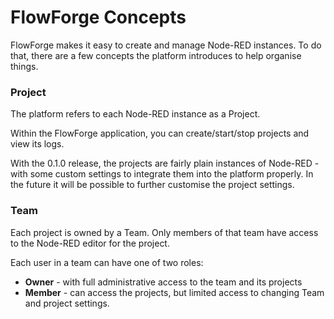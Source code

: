 # FlowForge Concepts

FlowForge makes it easy to create and manage Node-RED instances. To do that, there
are a few concepts the platform introduces to help organise things.

### Project

The platform refers to each Node-RED instance as a Project.

Within the FlowForge application, you can create/start/stop projects and view
its logs.

With the 0.1.0 release, the projects are fairly plain instances of Node-RED -
with some custom settings to integrate them into the platform properly. In the
future it will be possible to further customise the project settings.

### Team

Each project is owned by a Team. Only members of that team have access to the
Node-RED editor for the project.

Each user in a team can have one of two roles:

 - **Owner** - with full administrative access to the team and its projects
 - **Member** - can access the projects, but limited access to changing Team and project settings.
